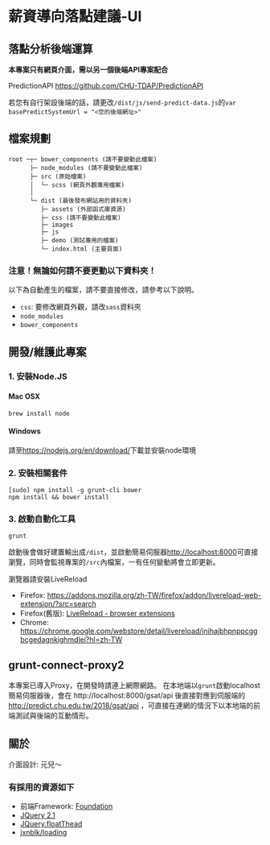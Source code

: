 薪資導向落點建議-UI
===


## 落點分析後端運算
**本專案只有網頁介面，需以另一個後端API專案配合**

PredictionAPI <https://github.com/CHU-TDAP/PredictionAPI>

若您有自行架設後端的話，請更改`/dist/js/send-predict-data.js`的`var basePredictSystemUrl = "<您的後端網址>"`


## 檔案規劃

```text
root ─┬─ bower_components (請不要變動此檔案)
      ├─ node_modules (請不要變動此檔案)
      ├─ src (原始檔案)
      │  └─ scss (網頁外觀專用檔案)
      │  
      └─ dist (最後發布網站用的資料夾)
         ├─ assets (外部函式庫資源)
         ├─ css (請不要變動此檔案)
         ├─ images
         ├─ js
         ├─ demo (測試專用的檔案)
         └─ index.html (主要頁面)
```

### 注意！無論如何請不要更動以下資料夾！

以下為自動產生的檔案，請不要直接修改，請參考以下說明。

* `css`: 要修改網頁外觀，請改`sass`資料夾
* `node_modules`
* `bower_components`

## 開發/維護此專案
### 1. 安裝Node.JS
#### Mac OSX
    brew install node

#### Windows
請至<https://nodejs.org/en/download/>下載並安裝node環境

### 2. 安裝相關套件

    [sudo] npm install -g grunt-cli bower
    npm install && bower install

### 3. 啟動自動化工具

    grunt

啟動後會做好建置輸出成`/dist`，並啟動簡易伺服器<http://localhost:8000>可直接瀏覽，同時會監視專案的`/src`內檔案，一有任何變動將會立即更新。

瀏覽器請安裝LiveReload
* Firefox: https://addons.mozilla.org/zh-TW/firefox/addon/livereload-web-extension/?src=search
* Firefox(舊版): [LiveReload - browser extensions](http://feedback.livereload.com/knowledgebase/articles/86242-how-do-i-install-and-use-the-browser-extensions-)
* Chrome: https://chrome.google.com/webstore/detail/livereload/jnihajbhpnppcggbcgedagnkighmdlei?hl=zh-TW

## grunt-connect-proxy2
本專案已導入Proxy，在開發時請連上網際網路。
在本地端以`grunt`啟動localhost簡易伺服器後，會在 http://localhost:8000/gsat/api 後直接對應到伺服端的 http://predict.chu.edu.tw/2018/gsat/api ，可直接在連網的情況下以本地端的前端測試與後端的互動情形。

## 關於
介面設計: 元兒～

### 有採用的資源如下
* 前端Framework: [Foundation](http://foundation.zurb.com/)
* [JQuery 2.1](https://jquery.com/)
* [JQuery.floatThead](http://mkoryak.github.io/floatThead/)
* [jxnblk/loading](https://github.com/jxnblk/loading)
